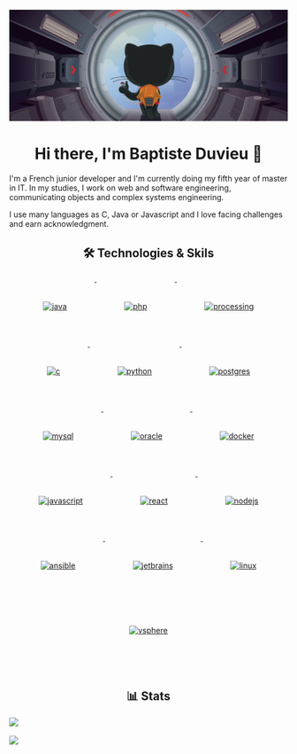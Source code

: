 ![](header.png)

<h1 align="center">Hi there, I'm Baptiste Duvieu 👋</h1>

I'm a French junior developer and I'm currently doing my fifth year of master in IT. In my studies, I work on web and software engineering, communicating objects and complex systems engineering.

I use many languages as C, Java or Javascript and I love facing challenges and earn acknowledgment.

<h2 align="center">🛠 Technologies & Skils</h2>

<div align="center">
    <a href="">
        <img src="https://cdn.jsdelivr.net/gh/devicons/devicon/icons/java/java-original.svg"
            alt="java" width="54" height="54" style="vertical-align:top; margin:50px;">
    </a>
    <a href="">
        <img src="https://cdn.jsdelivr.net/gh/devicons/devicon/icons/php/php-original.svg"
            alt="php" width="54" height="54" style="vertical-align:top; margin:50px;">
    </a>
    <a href="">
        <img src="https://cdn.jsdelivr.net/gh/devicons/devicon/icons/processing/processing-original.svg"
            alt="processing" width="54" height="54" style="vertical-align:top; margin:50px;">
    </a>
    <a href="">
        <img src="https://cdn.jsdelivr.net/gh/devicons/devicon/icons/c/c-original.svg"
            alt="c" width="54" height="54" style="vertical-align:top; margin:50px;">
    </a>
    <a href="">
        <img src="https://cdn.jsdelivr.net/gh/devicons/devicon/icons/python/python-original.svg"
            alt="python" width="54" height="54" style="vertical-align:top; margin:50px;">
    </a>
    <a href="">
        <img src="https://cdn.jsdelivr.net/gh/devicons/devicon/icons/postgresql/postgresql-original-wordmark.svg"
            width="54" height="54" alt="postgres" style="vertical-align:top; margin:50px">
    </a>
    <a href="">
        <img src="https://cdn.jsdelivr.net/gh/devicons/devicon/icons/mysql/mysql-original-wordmark.svg"
            width="54" height="54" alt="mysql" style="vertical-align:top; margin:50px">
    </a>
    <a href="">
        <img src="https://cdn.jsdelivr.net/gh/devicons/devicon/icons/oracle/oracle-original.svg"
            width="54" height="54" alt="oracle" style="vertical-align:top; margin:50px">
    </a>
    <a href="https://hub.docker.com/">
        <img src="https://cdn.jsdelivr.net/gh/devicons/devicon/icons/docker/docker-original-wordmark.svg" width="54"
            height="54" alt="docker" style="vertical-align:top; margin:50px">
    </a>
    <a href="">
        <img src="https://cdn.jsdelivr.net/gh/devicons/devicon/icons/javascript/javascript-original.svg" width="54"
            height="54" alt="javascript" style="vertical-align:top; margin:50px">
    </a>
    <a href="">
        <img src="https://cdn.jsdelivr.net/gh/devicons/devicon/icons/react/react-original.svg"
            alt="react" width="54" height="54" style="vertical-align:top; margin:50px;">
    </a>
    <a href="">
        <img src="https://cdn.jsdelivr.net/gh/devicons/devicon/icons/nodejs/nodejs-original.svg"
            alt="nodejs" width="54" height="54" style="vertical-align:top; margin:50px;">
    </a>
    <a href="">
        <img src="https://cdn.jsdelivr.net/gh/devicons/devicon/icons/ansible/ansible-original.svg"
            alt="ansible" width="54" height="54" style="vertical-align:top; margin:50px;">
    </a>
    <a href="">
        <img src="https://cdn.jsdelivr.net/gh/devicons/devicon/icons/jetbrains/jetbrains-original.svg"
            alt="jetbrains" width="54" height="54" style="vertical-align:top; margin:50px;">
    </a>
    <a href="">
        <img src="https://cdn.jsdelivr.net/gh/devicons/devicon/icons/linux/linux-original.svg"
            alt="linux" width="54" height="54" style="vertical-align:top; margin:50px;">
    </a>
    <a href="">
        <img src="https://cdn.jsdelivr.net/gh/devicons/devicon/icons/vsphere/vsphere-original-wordmark.svg" width="54"
            height="54" alt="vsphere" style="vertical-align:top; margin:50px">
    </a>
</div>

<br/>

<h2 align="center">📊 Stats</h2>

![](https://github-readme-stats.vercel.app/api/top-langs/?username=db200253&theme=blueberry&hide_border=true&layout=compact)

![](https://github-readme-stats.vercel.app/api?username=db200253&show_icons=true&theme=blueberry&hide_border=true&include_all_commits=false&count_private=false&layout=compact)
